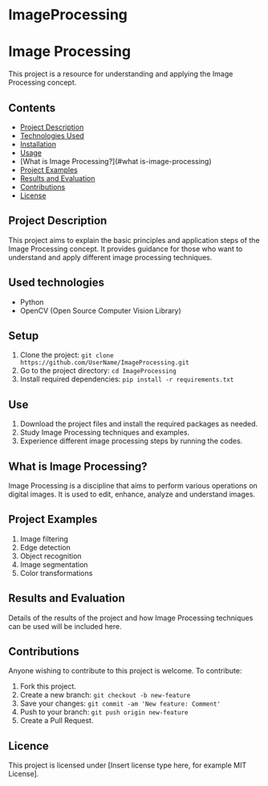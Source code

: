 # ImageProcessing
# Image Processing

This project is a resource for understanding and applying the Image Processing concept.

## Contents

- [Project Description](#project-description)
- [Technologies Used](#used-technologies)
- [Installation](#installation)
- [Usage](#usage)
- [What is Image Processing?](#what is-image-processing)
- [Project Examples](#project-samples)
- [Results and Evaluation](#results-and-evaluation)
- [Contributions](#contributions)
- [License](#license)

## Project Description

This project aims to explain the basic principles and application steps of the Image Processing concept. It provides guidance for those who want to understand and apply different image processing techniques.

## Used technologies

- Python
- OpenCV (Open Source Computer Vision Library)

## Setup

1. Clone the project: `git clone https://github.com/UserName/ImageProcessing.git`
2. Go to the project directory: `cd ImageProcessing`
3. Install required dependencies: `pip install -r requirements.txt`

## Use

1. Download the project files and install the required packages as needed.
2. Study Image Processing techniques and examples.
3. Experience different image processing steps by running the codes.

## What is Image Processing?

Image Processing is a discipline that aims to perform various operations on digital images. It is used to edit, enhance, analyze and understand images.

## Project Examples

1. Image filtering
2. Edge detection
3. Object recognition
4. Image segmentation
5. Color transformations


## Results and Evaluation

Details of the results of the project and how Image Processing techniques can be used will be included here.

## Contributions

Anyone wishing to contribute to this project is welcome. To contribute:

1. Fork this project.
2. Create a new branch: `git checkout -b new-feature`
3. Save your changes: `git commit -am 'New feature: Comment'`
4. Push to your branch: `git push origin new-feature`
5. Create a Pull Request.

## Licence

This project is licensed under [Insert license type here, for example MIT License].
